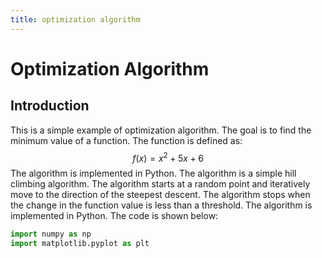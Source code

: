 ```yaml
---
title: optimization algorithm
---
```

# Optimization Algorithm
## Introduction
This is a simple example of optimization algorithm. The goal is to find the minimum value of a function. The function is defined as:
$$ f(x) = x^2 + 5x + 6 $$
The algorithm is implemented in Python. The algorithm is a simple hill climbing algorithm. The algorithm starts at a random point and iteratively move to the direction of the steepest descent. The algorithm stops when the change in the function value is less than a threshold. The algorithm is implemented in Python. The code is shown below:
```python 
import numpy as np
import matplotlib.pyplot as plt
```